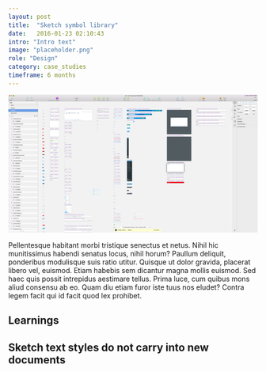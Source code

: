 ```yaml
---
layout: post
title:  "Sketch symbol library"
date:   2016-01-23 02:10:43
intro: "Intro text"
image: "placeholder.png"
role: "Design"
category: case_studies
timeframe: 6 months
---
```

![palette](/images/posts/color_system/symbollib.png)

Pellentesque habitant morbi tristique senectus et netus. Nihil hic munitissimus habendi senatus locus, nihil horum? Paullum deliquit, ponderibus modulisque suis ratio utitur.
Quisque ut dolor gravida, placerat libero vel, euismod. Etiam habebis sem dicantur magna mollis euismod. Sed haec quis possit intrepidus aestimare tellus. Prima luce, cum quibus mons aliud consensu ab eo. Quam diu etiam furor iste tuus nos eludet? Contra legem facit qui id facit quod lex prohibet.

## Learnings

## Sketch text styles do not carry into new documents 
